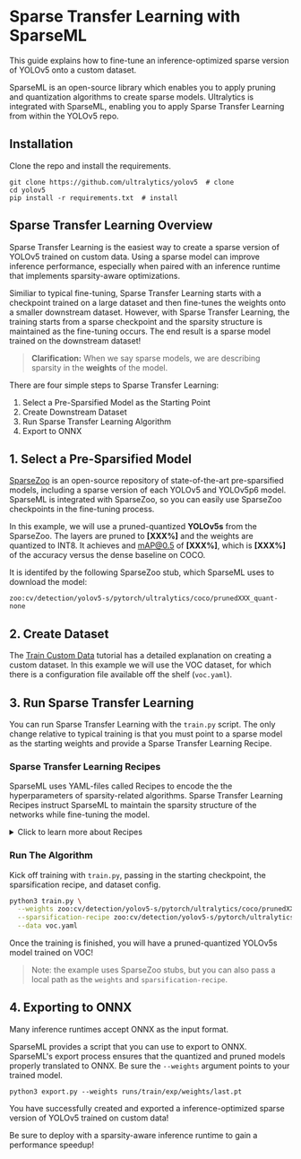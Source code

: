 # Sparse Transfer Learning with SparseML

This guide explains how to fine-tune an inference-optimized sparse version of YOLOv5 onto a custom dataset. 

SparseML is an open-source library which enables you to apply pruning and quantization algorithms to create sparse models. Ultralytics is integrated with SparseML, enabling you to apply Sparse Transfer Learning from within the YOLOv5 repo.

## Installation

Clone the repo and install the requirements.

```
git clone https://github.com/ultralytics/yolov5  # clone
cd yolov5
pip install -r requirements.txt  # install
```

## Sparse Transfer Learning Overview

Sparse Transfer Learning is the easiest way to create a sparse version of YOLOv5 trained on custom data. Using a sparse model can improve inference performance, especially when paired 
with an inference runtime that implements sparsity-aware optimizations. 
                                                                                                       
Similiar to typical fine-tuning, Sparse Transfer Learning starts with a checkpoint trained on a large dataset and then fine-tunes the weights onto a smaller downstream dataset. However, with Sparse Transfer Learning, the training starts from a sparse checkpoint and the sparsity structure is maintained as the fine-tuning occurs. The end result is a sparse model trained on the downstream dataset!
                                                                                                            
> **Clarification:** When we say sparse models, we are describing sparsity in the **weights** of the model. 

There are four simple steps to Sparse Transfer Learning:
1. Select a Pre-Sparsified Model as the Starting Point
2. Create Downstream Dataset
3. Run Sparse Transfer Learning Algorithm
4. Export to ONNX

## 1. Select a Pre-Sparsified Model

[SparseZoo](https://sparsezoo.neuralmagic.com/?domain=cv&sub_domain=detection&page=1)
is an open-source repository of state-of-the-art pre-sparsified models, including a sparse version of each YOLOv5 and YOLOv5p6 model. SparseML is 
integrated with SparseZoo, so you can easily use SparseZoo checkpoints in the fine-tuning process.

In this example, we will use a pruned-quantized **YOLOv5s** from the SparseZoo. The layers are pruned to **[XXX%]** and the weights are quantized to INT8. It achieves and mAP@0.5 of **[XXX%]**, which is **[XXX%]** of the accuracy versus the dense baseline on COCO.

It is identifed by the following SparseZoo stub, which SparseML uses to download the model:

```
zoo:cv/detection/yolov5-s/pytorch/ultralytics/coco/prunedXXX_quant-none
```

## 2. Create Dataset

The [Train Custom Data](https://github.com/ultralytics/yolov5/wiki/Train-Custom-Data#1-create-dataset) 
tutorial has a detailed explanation on creating a custom dataset. In this example we will use the VOC 
dataset, for which there is a configuration file available off the shelf (`voc.yaml`).

## 3. Run Sparse Transfer Learning

You can run Sparse Transfer Learning with the `train.py` script. The only change relative to typical training is that you must point to a sparse model as the starting weights and provide a Sparse Transfer Learning Recipe.

### Sparse Transfer Learning Recipes

SparseML uses YAML-files called Recipes to encode the the hyperparameters of sparsity-related algorithms. Sparse Transfer Learning Recipes instruct SparseML to maintain the sparsity structure of the networks while fine-tuning the model.

<details>
  
  <summary>Click to learn more about Recipes</summary>
  <br>
  
Recipes are YAML files that encode sparsity-related hyperparameters. Modifiers within a Recipe instruct SparseML which 
algorithms to apply during the learning process to induce or preserve sparsity within a network.

For Sparse Transfer Learning, the key Modifiers are:
- `ConstantPruningModifier` which instructs SparseML to maintain the starting sparsity level as it fine-tunes
- `QuantizationModifier` which instructs SparseML to quantize the model 

For example, the Sparse Transfer Learning Recipe for YOLOv5s looks like the following:
  
```yaml

# General Epoch/LR Hyperparams
num_epochs: 52
init_lr: 0.0032
final_lr: 0.000384
warmup_epochs: 2
weights_warmup_lr: 0
biases_warmup_lr: 0.05
quantization_lr: 0.000002

# Quantization Params
quantization_start_epoch: 50

# modifiers
training_modifiers:
  - !EpochRangeModifier
    start_epoch: 0.0
    end_epoch: eval(num_epochs)
    
  - !LearningRateFunctionModifier
    start_epoch: eval(warmup_epochs)
    end_epoch: eval(num_epochs)
    lr_func: cosine
    init_lr: eval(init_lr)
    final_lr: eval(final_lr)
    
  - !LearningRateFunctionModifier
    start_epoch: 0
    end_epoch: eval(warmup_epochs)
    lr_func: linear
    init_lr: eval(weights_warmup_lr)
    final_lr: eval(init_lr)
    param_groups: [0, 1]
    
  - !LearningRateFunctionModifier
    start_epoch: 0
    end_epoch: eval(warmup_epochs)
    lr_func: linear
    init_lr: eval(biases_warmup_lr)
    final_lr: eval(init_lr)
    param_groups: [2]
    
  - !SetLearningRateModifier
    start_epoch: eval(quantization_start_epoch)
    learning_rate: eval(quantization_lr)

pruning_modifiers:
  - !ConstantPruningModifier
    start_epoch: 0.0
    params: __ALL_PRUNABLE__
    
quantization_modifiers:
  - !QuantizationModifier
    start_epoch: eval(quantization_start_epoch)
    submodules: [ 'model.0', 'model.1', 'model.2', 'model.3', 'model.4', 'model.5', 'model.6', 'model.7', 'model.8', 'model.9', 'model.10', 'model.11', 'model.12', 'model.13', 'model.14', 'model.15', 'model.16', 'model.17', 'model.18', 'model.19', 'model.20', 'model.21', 'model.22', 'model.23' ]
```

The `pruning_modifiers` and `quantization_modifiers` sections are where the magic happens. The recipe instructs SparseML to maintain sparsify for all prunable layers over every epoch (as indicated by the parameters of `ConstantPruningModifier`) and to apply quantization to 24 layers over the final 3 epochs (as indicated by the parameters of `QuantizationModifier`).
 
The `training_modifiers` section simply controls the learning rates during the pruning and quantization processes.
  
</details>

### Run The Algorithm

Kick off training with `train.py`, passing in the starting checkpoint, the sparsification recipe, and dataset config.

```bash
python3 train.py \
  --weights zoo:cv/detection/yolov5-s/pytorch/ultralytics/coco/prunedXXX_quant-none?recipe_type=transfer_learn \
  --sparsification-recipe zoo:cv/detection/yolov5-s/pytorch/ultralytics/coco/prunedXXX_quant-none?recipe_type=transfer_learn \
  --data voc.yaml
```

Once the training is finished, you will have a pruned-quantized YOLOv5s model trained on VOC!

> Note: the example uses SparseZoo stubs, but you can also pass a local path as the `weights` and `sparsification-recipe`.

## 4. Exporting to ONNX

Many inference runtimes accept ONNX as the input format.

SparseML provides a script that you can use to export to ONNX. SparseML's export process 
ensures that the quantized and pruned models properly translated to ONNX. Be sure the `--weights` argument points to your trained model.

```
python3 export.py --weights runs/train/exp/weights/last.pt 
```

You have successfully created and exported a inference-optimized sparse version of YOLOv5 trained on custom data! 

Be sure to deploy with a sparsity-aware inference runtime to gain a performance speedup!
